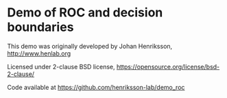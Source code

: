 
# Demo of ROC and decision boundaries

This demo was originally developed by Johan Henriksson, http://www.henlab.org

Licensed under 2-clause BSD license, https://opensource.org/license/bsd-2-clause/

Code available at https://github.com/henriksson-lab/demo_roc
